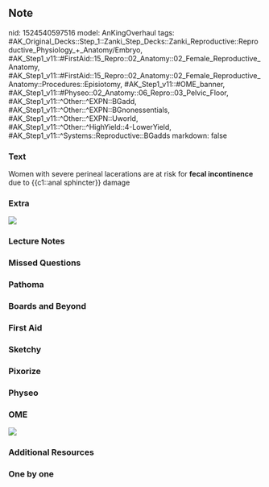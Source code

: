 ## Note
nid: 1524540597516
model: AnKingOverhaul
tags: #AK_Original_Decks::Step_1::Zanki_Step_Decks::Zanki_Reproductive::Reproductive_Physiology_+_Anatomy/Embryo, #AK_Step1_v11::#FirstAid::15_Repro::02_Anatomy::02_Female_Reproductive_Anatomy, #AK_Step1_v11::#FirstAid::15_Repro::02_Anatomy::02_Female_Reproductive_Anatomy::Procedures::Episiotomy, #AK_Step1_v11::#OME_banner, #AK_Step1_v11::#Physeo::02_Anatomy::06_Repro::03_Pelvic_Floor, #AK_Step1_v11::^Other::^EXPN::BGadd, #AK_Step1_v11::^Other::^EXPN::BGnonessentials, #AK_Step1_v11::^Other::^EXPN::Uworld, #AK_Step1_v11::^Other::^HighYield::4-LowerYield, #AK_Step1_v11::^Systems::Reproductive::BGadds
markdown: false

### Text
Women with severe perineal lacerations are at risk for <b>fecal
incontinence</b> due to {{c1::anal sphincter}} damage

### Extra
<div><img src="paste-550739361398785.jpg"></div>

### Lecture Notes


### Missed Questions


### Pathoma


### Boards and Beyond


### First Aid


### Sketchy


### Pixorize


### Physeo


### OME
<div class="ome-widget">
  <a href="https://onlinemeded.org?ref=anki"><img src=
  "_OME_AnkiFlashcards_General_4.png"></a>
</div>

### Additional Resources


### One by one

